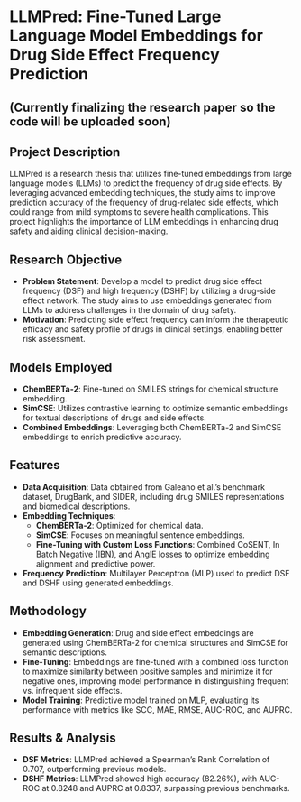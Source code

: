 # LLMPred: Fine-Tuned Large Language Model Embeddings for Drug Side Effect Frequency Prediction
## (Currently finalizing the research paper so the code will be uploaded soon)

## Project Description
LLMPred is a research thesis that utilizes fine-tuned embeddings from large language models (LLMs) to predict the frequency of drug side effects. By leveraging advanced embedding techniques, the study aims to improve prediction accuracy of the frequency of drug-related side effects, which could range from mild symptoms to severe health complications. This project highlights the importance of LLM embeddings in enhancing drug safety and aiding clinical decision-making.


## Research Objective
- **Problem Statement**: Develop a model to predict drug side effect frequency (DSF) and high frequency (DSHF) by utilizing a drug-side effect network. The study aims to use embeddings generated from LLMs to address challenges in the domain of drug safety.
- **Motivation**: Predicting side effect frequency can inform the therapeutic efficacy and safety profile of drugs in clinical settings, enabling better risk assessment.

## Models Employed
- **ChemBERTa-2**: Fine-tuned on SMILES strings for chemical structure embedding.
- **SimCSE**: Utilizes contrastive learning to optimize semantic embeddings for textual descriptions of drugs and side effects.
- **Combined Embeddings**: Leveraging both ChemBERTa-2 and SimCSE embeddings to enrich predictive accuracy.

## Features
- **Data Acquisition**: Data obtained from Galeano et al.’s benchmark dataset, DrugBank, and SIDER, including drug SMILES representations and biomedical descriptions.
- **Embedding Techniques**:
  - **ChemBERTa-2**: Optimized for chemical data.
  - **SimCSE**: Focuses on meaningful sentence embeddings.
  - **Fine-Tuning with Custom Loss Functions**: Combined CoSENT, In Batch Negative (IBN), and AnglE losses to optimize embedding alignment and predictive power.
- **Frequency Prediction**: Multilayer Perceptron (MLP) used to predict DSF and DSHF using generated embeddings.

## Methodology
- **Embedding Generation**: Drug and side effect embeddings are generated using ChemBERTa-2 for chemical structures and SimCSE for semantic descriptions.
- **Fine-Tuning**: Embeddings are fine-tuned with a combined loss function to maximize similarity between positive samples and minimize it for negative ones, improving model performance in distinguishing frequent vs. infrequent side effects.
- **Model Training**: Predictive model trained on MLP, evaluating its performance with metrics like SCC, MAE, RMSE, AUC-ROC, and AUPRC.

## Results & Analysis
- **DSF Metrics**: LLMPred achieved a Spearman’s Rank Correlation of 0.707, outperforming previous models.
- **DSHF Metrics**: LLMPred showed high accuracy (82.26%), with AUC-ROC at 0.8248 and AUPRC at 0.8337, surpassing previous benchmarks.

